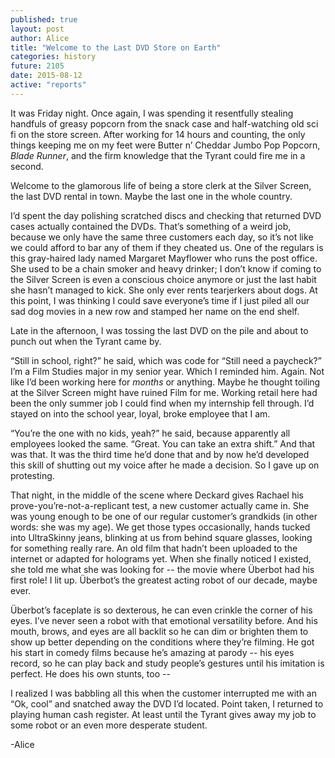 ```yaml
---
published: true
layout: post
author: Alice
title: "Welcome to the Last DVD Store on Earth"
categories: history
future: 2105
date: 2015-08-12
active: "reports"
---
```



It was Friday night. Once again, I was spending it resentfully stealing handfuls of greasy popcorn from the snack case and half-watching old sci fi on the store screen. After working for 14 hours and counting, the only things keeping me on my feet were Butter n’ Cheddar Jumbo Pop Popcorn, _Blade Runner_, and the firm knowledge that the Tyrant could fire me in a second. 

Welcome to the glamorous life of being a store clerk at the Silver Screen, the last DVD rental in town. Maybe the last one in the whole country.

I’d spent the day polishing scratched discs and checking that returned DVD cases actually contained the DVDs. That’s something of a weird job, because we only have the same three customers each day, so it’s not like we could afford to bar any of them if they cheated us. One of the regulars is this gray-haired lady named Margaret Mayflower who runs the post office. She used to be a chain smoker and heavy drinker; I don’t know if coming to the Silver Screen is even a conscious choice anymore or just the last habit she hasn’t managed to kick. She only ever rents tearjerkers about dogs. At this point, I was thinking I could save everyone’s time if I just piled all our sad dog movies in a new row and stamped her name on the end shelf. 

Late in the afternoon, I was tossing the last DVD on the pile and about to punch out when the Tyrant came by. 

“Still in school, right?” he said, which was code for “Still need a paycheck?” I’m a Film Studies major in my senior year. Which I reminded him. Again. Not like I’d been working here for _months_ or anything. Maybe he thought toiling at the Silver Screen might have ruined Film for me. Working retail here had been the only summer job I could find when my internship fell through. I’d stayed on into the school year, loyal, broke employee that I am.

“You’re the one with no kids, yeah?” he said, because apparently all employees looked the same. “Great. You can take an extra shift.” And that was that. It was the third time he’d done that and by now he’d developed this skill of shutting out my voice after he made a decision. So I gave up on protesting.

That night, in the middle of the scene where Deckard gives Rachael his prove-you’re-not-a-replicant test, a new customer actually came in. She was young enough to be one of our regular customer’s grandkids (in other words: she was my age). We get those types occasionally, hands tucked into UltraSkinny jeans, blinking at us from behind square glasses, looking for something really rare. An old film that hadn’t been uploaded to the internet or adapted for holograms yet. When she finally noticed I existed, she told me what she was looking for -- the movie where Überbot had his first role! I lit up. Überbot’s the greatest acting robot of our decade, maybe ever.

Überbot’s faceplate is so dexterous, he can even crinkle the corner of his eyes. I’ve never seen a robot with that emotional versatility before. And his mouth, brows, and eyes are all backlit so he can dim or brighten them to show up better depending on the conditions where they’re filming. He got his start in comedy films because he’s amazing at parody -- his eyes record, so he can play back and study people’s gestures until his imitation is perfect. He does his own stunts, too -- 

I realized I was babbling all this when the customer interrupted me with an “Ok, cool” and snatched away the DVD I’d located. Point taken, I returned to playing human cash register. At least until the Tyrant gives away my job to some robot or an even more desperate student. 

-Alice

